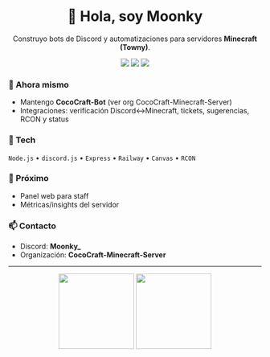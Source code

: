 <h1 align="center">👋 Hola, soy Moonky</h1>
<p align="center">Construyo bots de Discord y automatizaciones para servidores <b>Minecraft (Towny)</b>.</p>

<p align="center">
  <img src="https://img.shields.io/badge/Discord-automation-4cadd0?style=for-the-badge" />
  <img src="https://img.shields.io/badge/Minecraft-Towny-4cadd0?style=for-the-badge" />
  <img src="https://img.shields.io/badge/Stack-Node.js%20%7C%20discord.js%20%7C%20Railway-4cadd0?style=for-the-badge" />
</p>

### 🚀 Ahora mismo
- Mantengo **CocoCraft-Bot** (ver org CocoCraft-Minecraft-Server)
- Integraciones: verificación Discord↔Minecraft, tickets, sugerencias, RCON y status

### 🧰 Tech
`Node.js` • `discord.js` • `Express` • `Railway` • `Canvas` • `RCON`

### 🌱 Próximo
- Panel web para staff
- Métricas/insights del servidor

### 📫 Contacto
- Discord: **Moonky_**
- Organización: **CocoCraft-Minecraft-Server**

---

<p align="center">
  <img src="https://github-readme-stats.vercel.app/api?username=Moonky1&show_icons=true&theme=dark&title_color=4cadd0&icon_color=4cadd0" height="150" />
  <img src="https://github-readme-stats.vercel.app/api/top-langs/?username=Moonky1&layout=compact&theme=dark&title_color=4cadd0" height="150" />
</p>
